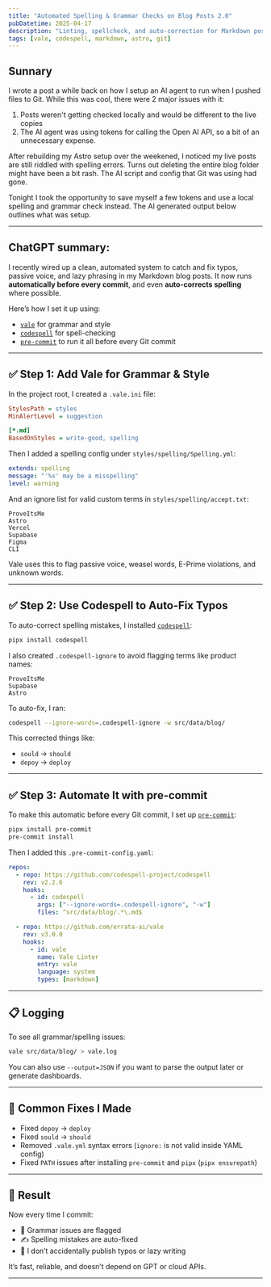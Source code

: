 ```yaml
---
title: "Automated Spelling & Grammar Checks on Blog Posts 2.0"
pubDatetime: 2025-04-17
description: "Linting, spellcheck, and auto-correction for Markdown posts using Vale, Codespell, and pre-commit hooks."
tags: [vale, codespell, markdown, astro, git]
---
```


## Sunnary 

I wrote a post a while back on how I setup an AI agent to run when I pushed files to Git. While this was cool, there were 2 major issues with it:
1. Posts weren't getting checked locally and would be different to the live copies
2. The AI agent was using tokens for calling the Open AI API, so a bit of an unnecessary expense. 

After rebuilding my Astro setup over the weekened, I noticed my live posts are still riddled with spelling errors. Turns out deleting the entire blog folder might have been a bit rash. The AI script and config that Git was using had gone.

Tonight I took the opportunity to save myself a few tokens and use a local spelling and grammar check instead. The AI generated output below outlines what was setup.

--- 

## ChatGPT summary:

I recently wired up a clean, automated system to catch and fix typos, passive voice, and lazy phrasing in my Markdown blog posts. It now runs **automatically before every commit**, and even **auto-corrects spelling** where possible.

Here’s how I set it up using:

- [`vale`](https://vale.sh/) for grammar and style
- [`codespell`](https://github.com/codespell-project/codespell) for spell-checking
- [`pre-commit`](https://pre-commit.com/) to run it all before every Git commit

---

## ✅ Step 1: Add Vale for Grammar & Style

In the project root, I created a `.vale.ini` file:

```ini
StylesPath = styles
MinAlertLevel = suggestion

[*.md]
BasedOnStyles = write-good, spelling
```

Then I added a spelling config under `styles/spelling/Spelling.yml`:

```yaml
extends: spelling
message: "'%s' may be a misspelling"
level: warning
```

And an ignore list for valid custom terms in `styles/spelling/accept.txt`:

```
ProveItsMe
Astro
Vercel
Supabase
Figma
CLI
```

Vale uses this to flag passive voice, weasel words, E-Prime violations, and unknown words.

---

## ✅ Step 2: Use Codespell to Auto-Fix Typos

To auto-correct spelling mistakes, I installed [`codespell`](https://github.com/codespell-project/codespell):

```bash
pipx install codespell
```

I also created `.codespell-ignore` to avoid flagging terms like product names:

```
ProveItsMe
Supabase
Astro
```

To auto-fix, I ran:

```bash
codespell --ignore-words=.codespell-ignore -w src/data/blog/
```

This corrected things like:

- `sould` → `should`
- `depoy` → `deploy`

---

## ✅ Step 3: Automate It with pre-commit

To make this automatic before every Git commit, I set up [`pre-commit`](https://pre-commit.com/):

```bash
pipx install pre-commit
pre-commit install
```

Then I added this `.pre-commit-config.yaml`:

```yaml
repos:
  - repo: https://github.com/codespell-project/codespell
    rev: v2.2.6
    hooks:
      - id: codespell
        args: ["--ignore-words=.codespell-ignore", "-w"]
        files: ^src/data/blog/.*\.md$

  - repo: https://github.com/errata-ai/vale
    rev: v3.0.0
    hooks:
      - id: vale
        name: Vale Linter
        entry: vale
        language: system
        types: [markdown]
```

---

## 📋 Logging

To see all grammar/spelling issues:

```bash
vale src/data/blog/ > vale.log
```

You can also use `--output=JSON` if you want to parse the output later or generate dashboards.

---

## 🔧 Common Fixes I Made

- Fixed `depoy` → `deploy`
- Fixed `sould` → `should`
- Removed `.vale.yml` syntax errors (`ignore:` is not valid inside YAML config)
- Fixed `PATH` issues after installing `pre-commit` and `pipx` (`pipx ensurepath`)

---

## 🎯 Result

Now every time I commit:

- 🧠 Grammar issues are flagged
- ✍️ Spelling mistakes are auto-fixed
- 🚫 I don’t accidentally publish typos or lazy writing

It’s fast, reliable, and doesn’t depend on GPT or cloud APIs.

---


